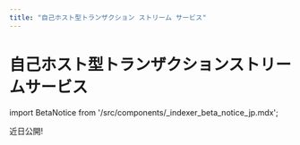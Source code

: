 ```yaml
---
title: "自己ホスト型トランザクション ストリーム サービス"
---
```


# 自己ホスト型トランザクションストリームサービス

<!-- import BetaNotice from '../../../src/components/\_indexer_beta_notice_jp.mdx'; -->
import BetaNotice from '/src/components/\_indexer_beta_notice_jp.mdx';

<BetaNotice />

近日公開!
